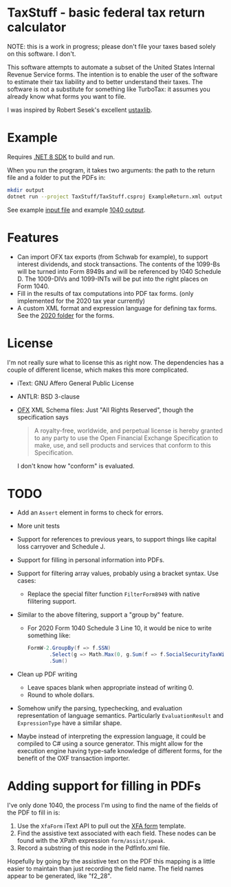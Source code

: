 
# TaxStuff - basic federal tax return calculator

NOTE: this is a work in progress; please don't file your taxes based solely on this software. I don't.

This software attempts to automate a subset of the United States Internal Revenue Service forms. The
intention is to enable the user of the software to estimate their tax liability and to better
understand their taxes. The software is not a substitute for something like TurboTax: it assumes you
already know what forms you want to file.

I was inspired by Robert Sesek's excellent [ustaxlib](https://github.com/rsesek/ustaxlib).

# Example

Requires [.NET 8 SDK](https://dotnet.microsoft.com/download/dotnet/8.0) to build
and run.

When you run the program, it takes two arguments: the path to the return file
and a folder to put the PDFs in:

```bash
mkdir output
dotnet run --project TaxStuff/TaxStuff.csproj ExampleReturn.xml output
```

See example [input file](ExampleReturn.xml) and example
[1040 output](Example1040.pdf).

# Features

* Can import OFX tax exports (from Schwab for example), to support interest
  dividends, and stock transactions. The contents of the 1099-Bs will be turned
  into Form 8949s and will be referenced by !040 Schedule D. The 1009-DIVs and
  1099-INTs will be put into the right places on Form 1040.
* Fill in the results of tax computations into PDF tax forms. (only implemented for the 2020 tax year currently)
* A custom XML format and expression language for defining tax forms. See the
  [2020 folder](./TaxStuff/2020/) for the forms.

# License

I'm not really sure what to license this as right now. The dependencies has a
couple of different license, which makes this more complicated.

* iText: GNU Affero General Public License
* ANTLR: BSD 3-clause
* [OFX](https://www.ofx.net/) XML Schema files: Just "All Rights Reserved",
  though the specification says
  > A royalty-free, worldwide, and perpetual
  > license is hereby granted to any party to use the Open Financial Exchange
  > Specification to make, use, and sell products and services that conform to
  > this Specification.

  I don't know how "conform" is evaluated.

# TODO

* Add an `Assert` element in forms to check for errors.
* More unit tests
* Support for references to previous years, to support things like capital loss
  carryover and Schedule J.
* Support for filling in personal information into PDFs.
* Support for filtering array values, probably using a bracket syntax. Use cases:
  * Replace the special filter function `FilterForm8949` with native filitering
     support.
* Similar to the above filtering, support a "group by" feature.
  * For 2020 Form 1040 Schedule 3 Line 10, it would be nice  to write something
      like:

      ```c#
      FormW-2.GroupBy(f => f.SSN)
             .Select(g => Math.Max(0, g.Sum(f => f.SocialSecurityTaxWithheld) - 8537.40))
             .Sum()
      ```

* Clean up PDF writing
  * Leave spaces blank when appropriate instead of writing 0.
  * Round to whole dollars.
* Somehow unify the parsing, typechecking, and evaluation representation of
  language semantics. Particularly `EvaluationResult` and `ExpressionType` have
  a similar shape.
* Maybe instead of interpreting the expression language, it could be compiled
  to C# using a source generator. This might allow for the execution engine
  having type-safe knowledge of different forms, for the benefit of the OXF
  transaction importer.

# Adding support for filling in PDFs

I've only done 1040, the process I'm using to find the name of the fields of the
PDF to fill in is:

1. Use the `XfaForm` iText API to pull out the [XFA form](https://en.wikipedia.org/wiki/XFA)
   template.
1. Find the assistive text associated with each field. These nodes can be found
   with the XPath expression `form/assist/speak`.
1. Record a substring of this node in the PdfInfo.xml file.

Hopefully by going by the assistive text on the PDF this mapping is a little
easier to maintain than just recording the field name. The field names appear
to be generated, like "f2_28".
